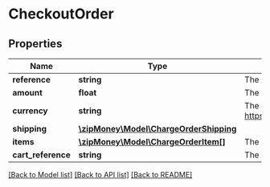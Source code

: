 # CheckoutOrder

## Properties
Name | Type | Description | Notes
------------ | ------------- | ------------- | -------------
**reference** | **string** | The order id in the eCommerce system | [optional] 
**amount** | **float** | The total amount of the order | 
**currency** | **string** | The ISO-4217 currency code. See https://en.wikipedia.org/wiki/ISO_4217 | 
**shipping** | [**\zipMoney\Model\ChargeOrderShipping**](ChargeOrderShipping.md) |  | [optional] 
**items** | [**\zipMoney\Model\ChargeOrderItem[]**](ChargeOrderItem.md) | The order item breakdown | [optional] 
**cart_reference** | **string** | The shopping cart reference id | [optional] 

[[Back to Model list]](../README.md#documentation-for-models) [[Back to API list]](../README.md#documentation-for-api-endpoints) [[Back to README]](../README.md)


